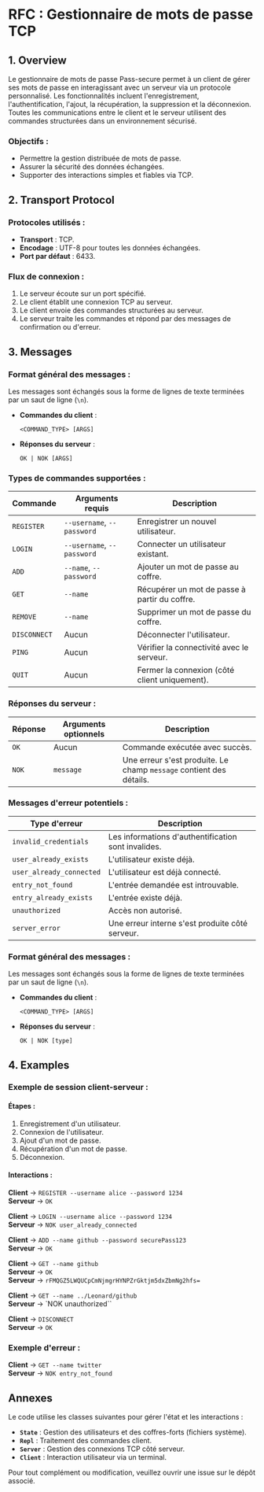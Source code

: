 # RFC : Gestionnaire de mots de passe TCP

## 1. Overview

Le gestionnaire de mots de passe Pass-secure permet à un client de gérer ses mots de passe en interagissant avec un serveur via un protocole personnalisé. Les fonctionnalités incluent l'enregistrement, l'authentification, l'ajout, la récupération, la suppression et la déconnexion. Toutes les communications entre le client et le serveur utilisent des commandes structurées dans un environnement sécurisé.

### Objectifs :
- Permettre la gestion distribuée de mots de passe.
- Assurer la sécurité des données échangées.
- Supporter des interactions simples et fiables via TCP.

## 2. Transport Protocol

### Protocoles utilisés :
- **Transport** : TCP.
- **Encodage** : UTF-8 pour toutes les données échangées.
- **Port par défaut** : 6433.

### Flux de connexion :
1. Le serveur écoute sur un port spécifié.
2. Le client établit une connexion TCP au serveur.
3. Le client envoie des commandes structurées au serveur.
4. Le serveur traite les commandes et répond par des messages de confirmation ou d'erreur.

## 3. Messages

### Format général des messages :
Les messages sont échangés sous la forme de lignes de texte terminées par un saut de ligne (`\n`).

- **Commandes du client** :
  ```
  <COMMAND_TYPE> [ARGS]
  ```

- **Réponses du serveur** :
  ```
  OK | NOK [ARGS]
  ```

### Types de commandes supportées :
| Commande        | Arguments requis        | Description                                             |
|-----------------|-------------------------|---------------------------------------------------------|
| `REGISTER`      | `--username`, `--password` | Enregistrer un nouvel utilisateur.                     |
| `LOGIN`         | `--username`, `--password` | Connecter un utilisateur existant.                     |
| `ADD`           | `--name`, `--password`     | Ajouter un mot de passe au coffre.                     |
| `GET`           | `--name`                 | Récupérer un mot de passe à partir du coffre.          |
| `REMOVE`        | `--name`                 | Supprimer un mot de passe du coffre.                   |
| `DISCONNECT`    | Aucun                  | Déconnecter l'utilisateur.                             |
| `PING`          | Aucun                  | Vérifier la connectivité avec le serveur.              |
| `QUIT`          | Aucun                  | Fermer la connexion (côté client uniquement).          |

### Réponses du serveur :
| Réponse         | Arguments optionnels    | Description                                             |
|-----------------|-------------------------|---------------------------------------------------------|
| `OK`           | Aucun                   | Commande exécutée avec succès.                         |
| `NOK`          | `message`               | Une erreur s'est produite. Le champ `message` contient des détails. |

### Messages d'erreur potentiels :
| Type d'erreur           | Description                                   |
|-------------------------|-----------------------------------------------|
| `invalid_credentials`   | Les informations d'authentification sont invalides. |
| `user_already_exists`   | L'utilisateur existe déjà.                   |
| `user_already_connected`| L'utilisateur est déjà connecté.             |
| `entry_not_found`       | L'entrée demandée est introuvable.           |
| `entry_already_exists`  | L'entrée existe déjà.                        |
| `unauthorized`          | Accès non autorisé.                          |
| `server_error`          | Une erreur interne s'est produite côté serveur. |


### Format général des messages :
Les messages sont échangés sous la forme de lignes de texte terminées par un saut de ligne (`\n`).

- **Commandes du client** :
  ```
  <COMMAND_TYPE> [ARGS]
  ```

- **Réponses du serveur** :
  ```
  OK | NOK [type]
  ```

## 4. Examples

### Exemple de session client-serveur :
#### Étapes :
1. Enregistrement d'un utilisateur.
2. Connexion de l'utilisateur.
3. Ajout d'un mot de passe.
4. Récupération d'un mot de passe.
5. Déconnexion.

#### Interactions :
**Client** → `REGISTER --username alice --password 1234`  
**Serveur** → `OK`  

**Client** → `LOGIN --username alice --password 1234`  
**Serveur** → `NOK user_already_connected`  

**Client** → `ADD --name github --password securePass123`  
**Serveur** → `OK`  

**Client** → `GET --name github`  
**Serveur** → `OK`  
**Serveur** → `rFMQGZ5LWQUCpCmNjmgrHYNPZrGktjm5dxZbmNg2hfs=`  

**Client** → `GET --name ../Leonard/github`  
**Serveur** → `NOK unauthorized``   

**Client** → `DISCONNECT`  
**Serveur** → `OK`  

### Exemple d'erreur :
**Client** → `GET --name twitter`  
**Serveur** → `NOK entry_not_found`  

## Annexes
Le code utilise les classes suivantes pour gérer l'état et les interactions :
- **`State`** : Gestion des utilisateurs et des coffres-forts (fichiers système).
- **`Repl`** : Traitement des commandes client.
- **`Server`** : Gestion des connexions TCP côté serveur.
- **`Client`** : Interaction utilisateur via un terminal.

Pour tout complément ou modification, veuillez ouvrir une issue sur le dépôt associé.
